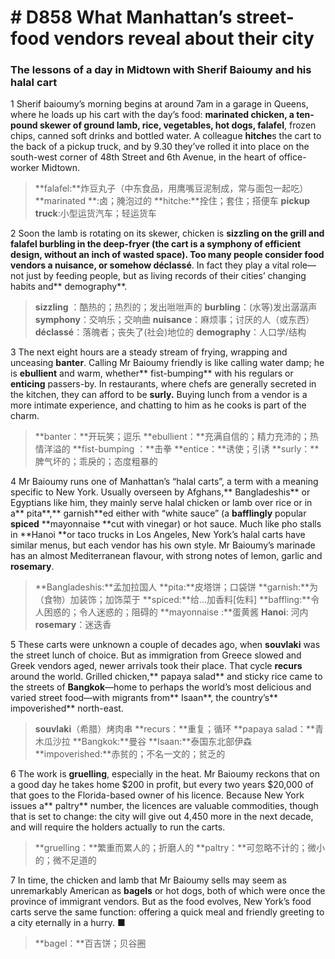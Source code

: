 # # D858 What Manhattan’s street-food vendors reveal about their city
### **The lessons of a day in Midtown with Sherif Baioumy and his halal cart**
1 Sherif baioumy’s morning begins at around 7am in a garage in Queens, where he loads up his cart with the day’s food: **marinated **chicken, a ten-pound **skewer** of ground lamb, rice, vegetables, hot dogs,** falafel**, frozen chips, canned soft drinks and bottled water. A colleague **hitche**s the cart to the back of a pickup truck, and by 9.30 they’ve rolled it into place on the south-west corner of 48th Street and 6th Avenue, in the heart of office-worker Midtown.

> **falafel:**炸豆丸子（中东食品，用鹰嘴豆泥制成，常与面包一起吃）
> **marinated **:卤；腌泡过的
> **hitche:**拴住；套住；搭便车
> **pickup truck**:小型运货汽车；轻运货车

2 Soon the lamb is rotating on its skewer, chicken is **sizzling **on the grill and falafel **burbling** in the **deep-fryer **(the cart is a **symphony** of efficient design, without an inch of wasted space). Too many people consider food vendors a** nuisance**, or somehow** déclassé**. In fact they play a vital role—not just by feeding people, but as living records of their cities’ changing habits and** demography**.

> **sizzling** ：酷热的；热烈的；发出咝咝声的
> **burbling**：(水等)发出潺潺声
> **symphony**：交响乐；交响曲
> **nuisance**：麻烦事；讨厌的人（或东西）
> **déclassé**：落魄者；丧失了(社会)地位的
> **demography**：人口学/结构

3 The next eight hours are a steady stream of frying, wrapping and unceasing **banter**. Calling Mr Baioumy friendly is like calling water damp; he is **ebullient** and warm, whether** fist-bumping** with his regulars or **enticing** passers-by. In restaurants, where chefs are generally secreted in the kitchen, they can afford to be **surly.** Buying lunch from a vendor is a more intimate experience, and chatting to him as he cooks is part of the charm.

> **banter：**开玩笑；逗乐
> **ebullient：**充满自信的；精力充沛的；热情洋溢的
> **fist-bumping ：**击拳
> **entice：**诱使；引诱
> **surly：**脾气坏的；乖戾的；态度粗暴的

4 Mr Baioumy runs one of Manhattan’s “halal carts”, a term with a meaning specific to New York. Usually overseen by Afghans,** Bangladeshis** or Egyptians like him, they mainly serve halal chicken or lamb over rice or in a** pita**,** garnish**ed either with “white sauce” (a **bafflingly** popular **spiced** **mayonnaise **cut with vinegar) or hot sauce. Much like pho stalls in **Hanoi **or taco trucks in Los Angeles, New York’s halal carts have similar menus, but each vendor has his own style. Mr Baioumy’s marinade has an almost Mediterranean flavour, with strong notes of lemon, garlic and **rosemary**.

> **Bangladeshis:**孟加拉国人
> **pita:**皮塔饼；口袋饼
> **garnish:**为（食物）加装饰；加饰菜于
> **spiced:**给…加香料[佐料]
> **baffling:**令人困惑的；令人迷惑的；阻碍的
> **mayonnaise :**蛋黄酱
> **Hanoi**: 河内
> **rosemary**：迷迭香

5 These carts were unknown a couple of decades ago, when **souvlaki** was the street lunch of choice. But as immigration from Greece slowed and Greek vendors aged, newer arrivals took their place. That cycle **recurs** around the world. Grilled chicken,** papaya salad** and sticky rice came to the streets of **Bangkok**—home to perhaps the world’s most delicious and varied street food—with migrants from** Isaan**, the country’s** impoverished** north-east.

> **souvlaki**（希腊）烤肉串
> **recurs：**重复；循环
> **papaya salad：**青木瓜沙拉
> **Bangkok:**曼谷
> **Isaan:**泰国东北部伊森
> **impoverished:**赤贫的；不名一文的；贫乏的

6 The work is **gruelling**, especially in the heat. Mr Baioumy reckons that on a good day he takes home $200 in profit, but every two years $20,000 of that goes to the Florida-based owner of his licence. Because New York issues a** paltry** number, the licences are valuable commodities, though that is set to change: the city will give out 4,450 more in the next decade, and will require the holders actually to run the carts.

> **gruelling：**繁重而累人的；折磨人的
> **paltry：**可忽略不计的；微小的；微不足道的

7 In time, the chicken and lamb that Mr Baioumy sells may seem as unremarkably American as **bagels** or hot dogs, both of which were once the province of immigrant vendors. But as the food evolves, New York’s food carts serve the same function: offering a quick meal and friendly greeting to a city eternally in a hurry. ■

> **bagel：**百吉饼；贝谷圈

